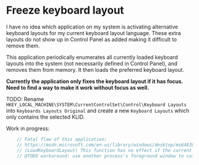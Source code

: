 # Freeze keyboard layout

I have no idea which application on my system is activating alternative keyboard layouts for my current keyboard layout language. These extra layouts do not show up in Control Panel as added making it difficult to remove them.

This application periodically enumerates all currently loaded keyboard layouts into the system (not necessarily defined in Control Panel), and removes them from memory. It then loads the preferred keyboard layout.

__Currently the application only fixes the keyboard layout if it has focus. Need to find a way to make it work without focus as well.__

TODO: Rename `HKEY_LOCAL_MACHINE\SYSTEM\CurrentControlSet\Control\Keyboard Layouts` into `Keyboards Layouts Original` and create a new `Keyboard Layouts` which only contains the selected KLID.

Work in progress:
```c++
	// Fatal flaw of this application:
	// https://msdn.microsoft.com/en-us/library/windows/desktop/ms646305(v=vs.85).aspx
	// (LoadKeyboardLayout) This function has no effect if the current process does not own the window with keyboard focus.
	// @TODO workaround: use another process's foreground window to call GetKeyboardLayoutName() from user32.dll.
```

